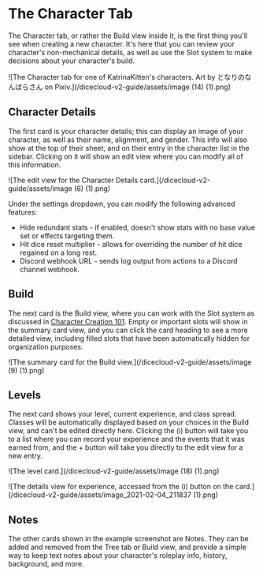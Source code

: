 # The Character Tab

The Character tab, or rather the Build view inside it, is the first thing you'll see when creating a new character. It's here that you can review your character's non-mechanical details, as well as use the Slot system to make decisions about your character's build.

![The Character tab for one of KatrinaKitten's characters. Art by となりのなんばらさん on Pixiv.](/dicecloud-v2-guide/assets/image (14) (1).png)

## Character Details

The first card is your character details; this can display an image of your character, as well as their name, alignment, and gender. This info will also show at the top of their sheet, and on their entry in the character list in the sidebar. Clicking on it will show an edit view where you can modify all of this information.

![The edit view for the Character Details card.](/dicecloud-v2-guide/assets/image (6) (1).png)

Under the settings dropdown, you can modify the following advanced features:

* Hide redundant stats - if enabled, doesn't show stats with no base value set or effects targeting them.
* Hit dice reset multiplier - allows for overriding the number of hit dice regained on a long rest.
* Discord webhook URL - sends log output from actions to a Discord channel webhook.

## Build

The next card is the Build view, where you can work with the Slot system as discussed in [Character Creation 101](character-creation-101.md). Empty or important slots will show in the summary card view, and you can click the card heading to see a more detailed view, including filled slots that have been automatically hidden for organization purposes.

![The summary card for the Build view.](/dicecloud-v2-guide/assets/image (9) (1).png)

## Levels

The next card shows your level, current experience, and class spread. Classes will be automatically displayed based on your choices in the Build view, and can't be edited directly here. Clicking the (i) button will take you to a list where you can record your experience and the events that it was earned from, and the + button will take you directly to the edit view for a new entry.

![The level card.](/dicecloud-v2-guide/assets/image (18) (1).png)

![The details view for experience, accessed from the (i) button on the card.](/dicecloud-v2-guide/assets/image\_2021-02-04\_211837 (1).png)

## Notes

The other cards shown in the example screenshot are Notes. They can be added and removed from the Tree tab or Build view, and provide a simple way to keep text notes about your character's roleplay info, history, background, and more.
